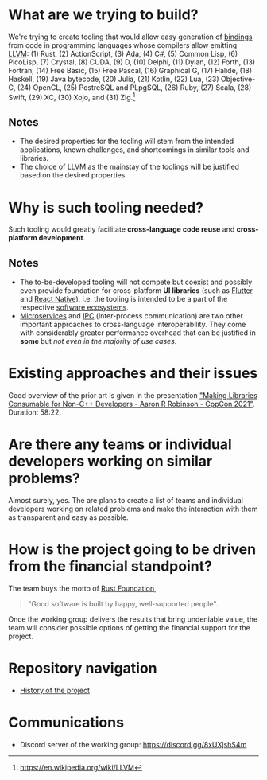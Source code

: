 <!-- The README is intentionally written in the design-doc style -->

# What are we trying to build?

We're trying to create tooling that would allow easy generation of [bindings] from code in programming languages whose compilers allow emitting [LLVM]: (1) Rust, (2) ActionScript, (3) Ada, (4) C#, (5) Common Lisp, (6) PicoLisp, (7) Crystal, (8) CUDA, (9) D, (10) Delphi, (11) Dylan, (12) Forth, (13) Fortran, (14) Free Basic, (15) Free Pascal, (16) Graphical G, (17) Halide, (18) Haskell, (19) Java bytecode, (20) Julia, (21) Kotlin, (22) Lua, (23) Objective-C, (24) OpenCL, (25) PostreSQL and PLpgSQL, (26) Ruby, (27) Scala, (28) Swift, (29) XC, (30) Xojo, and (31) Zig.[^1]

## Notes
* The desired properties for the tooling will stem from the intended applications, known challenges, and shortcomings in similar tools and libraries.
* The choice of [LLVM] as the mainstay of the toolings will be justified based on the desired properties.

# Why is such tooling needed?

Such tooling would greatly facilitate **cross-language code reuse** and **cross-platform development**.

## Notes

* The to-be-developed tooling will not compete but coexist and possibly even provide foundation for cross-platform **UI libraries** (such as [Flutter] and [React Native]), i.e. the tooling is intended to be a part of the respective [software ecosystems].
* [Microservices] and [IPC] (inter-process communication) are two other important approaches to cross-language interoperability. They come with considerably greater performance overhead that can be justified in **some** but *not even in the majority of use cases*.

<!-- The claim "but *not even in the majority of use cases*" must be supported with facts -->

# Existing approaches and their issues

Good overview of the prior art is given in the presentation ["Making Libraries Consumable for Non-C++ Developers - Aaron R Robinson - CppCon 2021"]. Duration: 58:22.

# Are there any teams or individual developers working on similar problems?

Almost surely, yes. The are plans to create a list of teams and individual developers working on related problems and make the interaction with them as transparent and easy as possible.

# How is the project going to be driven from the financial standpoint?

The team buys the motto of [Rust Foundation],

> "Good software is built by happy, well-supported people".

Once the working group delivers the results that bring undeniable value, the team will consider possible options of getting the financial support for the project. 

# Repository navigation

* [History of the project](https://github.com/JohnScience/cross-lang-and-cross-platform/blob/main/HISTORY.md)

# Communications

* Discord server of the working group: https://discord.gg/8xUXjshS4m

[bindings]: https://en.wikipedia.org/wiki/Language_binding
[LLVM]: https://llvm.org/docs/LangRef.html#abstract
["Making Libraries Consumable for Non-C++ Developers - Aaron R Robinson - CppCon 2021"]: https://www.youtube.com/watch?v=4r09pv9v1w0
[Flutter]: https://en.wikipedia.org/wiki/Flutter_(software)
[React Native]: https://en.wikipedia.org/wiki/React_Native
[software ecosystems]: https://en.wikipedia.org/wiki/Software_ecosystem
[Rust Foundation]: https://foundation.rust-lang.org/
[Microservices]: https://towardsdatascience.com/microservice-architecture-a-brief-overview-and-why-you-should-use-it-in-your-next-project-a17b6e19adfd
[IPC]: https://en.wikipedia.org/wiki/Inter-process_communication
[^1]: https://en.wikipedia.org/wiki/LLVM
